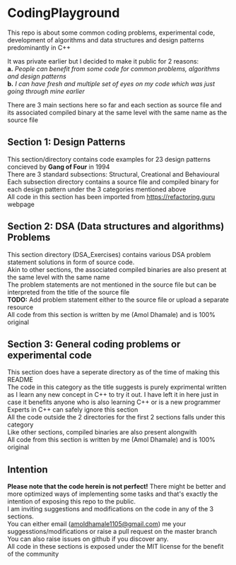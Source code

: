 # CodingPlayground
This repo is about some common coding problems, experimental code, development of algorithms and data structures and design patterns predominantly in C++   

It was private earlier but I decided to make it public for 2 reasons:   
  **a.** *People can benefit from some code for common problems, algorithms and design patterns*  
  **b.** *I can have fresh and multiple set of eyes on my code which was just going through mine earlier*  

There are 3 main sections here so far and each section as source file and its associated compiled binary at the same level with the same name as the source file  

## Section 1: Design Patterns
This section/directory contains code examples for 23 design patterns concieved by **Gang of Four** in 1994  
There are 3 standard subsections: Structural, Creational and Behavioural   
Each subsection directory contains a source file and compiled binary for each design pattern under the 3 categories mentioned above  
All code in this section has been imported from https://refactoring.guru webpage

## Section 2: DSA (Data structures and algorithms) Problems
This section directory (DSA_Exercises) contains various DSA problem statement solutions in form of source code.  
Akin to other sections, the associated compiled binaries are also present at the same level with the same name  
The problem statements are not mentioned in the source file but can be interpreted from the title of the source file  
**TODO:** Add problem statement either to the source file or upload a separate resource  
All code from this section is written by me (Amol Dhamale) and is 100% original

## Section 3: General coding problems or experimental code
This section does have a seperate directory as of the time of making this README  
The code in this category as the title suggests is purely exprimental written as I learn any new concept in C++ to try it out. I have left it in here just in case it benefits anyone who is also learning C++ or is a new programmer  
Experts in C++ can safely ignore this section  
All the code outside the 2 directories for the first 2 sections falls under this category  
Like other sections, compiled binaries are also present alongwith  
All code from this section is written by me (Amol Dhamale) and is 100% original

## Intention
**Please note that the code herein is not perfect!** There might be better and more optimized ways of implementing some tasks and that's exactly the intention of exposing this repo to the public.  
I am inviting suggestions and modifications on the code in any of the 3 sections.  
You can either email (amoldhamale1105@gmail.com) me your suggesstions/modifications or raise a pull request on the master branch  
You can also raise issues on github if you discover any.  
All code in these sections is exposed under the MIT license for the benefit of the community  
